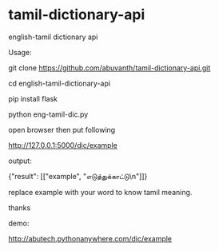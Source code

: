 # tamil-dictionary-api
english-tamil dictionary api

Usage:

git clone https://github.com/abuvanth/tamil-dictionary-api.git

cd english-tamil-dictionary-api

pip install flask 

python eng-tamil-dic.py

open browser then put following

http://127.0.0.1:5000/dic/example

output:

{"result": [["example", "எடுத்துக்காட்டு\n"]]}

replace example with your word to know tamil meaning. 

thanks

demo:

http://abutech.pythonanywhere.com/dic/example
